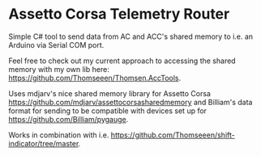 # Assetto Corsa Telemetry Router
Simple C# tool to send data from AC and ACC's shared memory to i.e. an Arduino via Serial COM port.

Feel free to check out my current approach to accessing the shared memory with my own lib here: https://github.com/Thomseeen/Thomsen.AccTools.

Uses mdjarv's nice shared memory library for Assetto Corsa https://github.com/mdjarv/assettocorsasharedmemory and Billiam's data format for sending to be compatible with devices set up for https://github.com/Billiam/pygauge.

Works in combination with i.e. https://github.com/Thomseeen/shift-indicator/tree/master.
